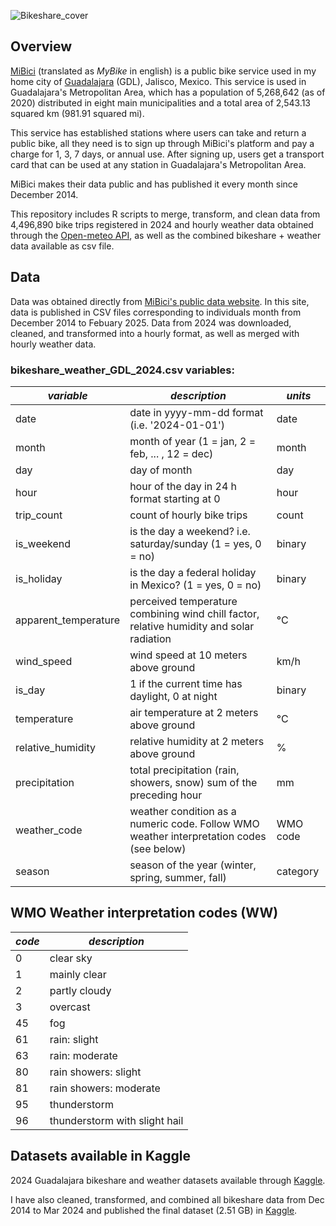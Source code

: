 ![Bikeshare_cover](https://github.com/user-attachments/assets/61ce6b49-d8dc-4d4e-9142-315b06d4c5cc)

## Overview
[MiBici](https://www.mibici.net/) (translated as *MyBike* in english) is a public bike service used in my home city of [Guadalajara](https://en.wikipedia.org/wiki/Guadalajara) (GDL), Jalisco, Mexico. This service is used in Guadalajara's Metropolitan Area, which has a population of 5,268,642 (as of 2020) distributed in eight main municipalities and a total area of 2,543.13 squared km (981.91 squared mi).

This service has established stations where users can take and return a public bike, all they need is to sign up through MiBici's platform and pay a charge for 1, 3, 7 days, or annual use. After signing up, users get a transport card that can be used at any station in Guadalajara's Metropolitan Area.

MiBici makes their data public and has published it every month since December 2014.

This repository includes R scripts to merge, transform, and clean data from 4,496,890 bike trips registered in 2024 and hourly weather data obtained through the [Open-meteo API](https://open-meteo.com/), as well as the combined bikeshare + weather data available as csv file. 

## Data

Data was obtained directly from [MiBici's public data website](https://www.mibici.net/es/datos-abiertos/). In this site, data is published in CSV files corresponding to individuals month from December 2014 to Febuary 2025. Data from 2024 was downloaded, cleaned, and transformed into a hourly format, as well as merged with hourly weather data.

### bikeshare_weather_GDL_2024.csv variables:

| *variable*           | *description*                                                                            | *units*  |
| -------------------- | ---------------------------------------------------------------------------------------- | -------- |
| date                 | date in yyyy-mm-dd format (i.e. '2024-01-01')                                            | date     |
| month                | month of year (1 = jan, 2 = feb, ... , 12 = dec)                                         | month    |
| day                  | day of month                                                                             | day      |
| hour                 | hour of the day in 24 h format starting at 0                                             | hour     |
| trip_count           | count of hourly bike trips                                                               | count    |
| is_weekend           | is the day a weekend? i.e. saturday/sunday (1 = yes, 0 = no)                             | binary   |
| is_holiday           | is the day a federal holiday in Mexico? (1 = yes, 0 = no)                                | binary   |
| apparent_temperature | perceived temperature combining wind chill factor, relative humidity and solar radiation | °C       |
| wind_speed           | wind speed at 10 meters above ground                                                     | km/h     |
| is_day               | 1 if the current time has daylight, 0 at night                                           | binary   |
| temperature          | air temperature at 2 meters above ground                                                 | °C       |
| relative_humidity    | relative humidity at 2 meters above ground                                               | %        |
| precipitation        | total precipitation (rain, showers, snow) sum of the preceding hour                      | mm       |
| weather_code         | weather condition as a numeric code. Follow WMO weather interpretation codes (see below) | WMO code |
| season               | season of the year (winter, spring, summer, fall)                                        | category |

## WMO Weather interpretation codes (WW)

| *code* | *description*                 | 
| -------| ----------------------------- |
| 0	     | clear sky                     |
| 1      | mainly clear                  |
| 2	     | partly cloudy                 |
| 3	     | overcast                      |
| 45     | fog                           |
| 61     | rain: slight                  |
| 63     | rain: moderate                |
| 80     | rain showers: slight          |
| 81     | rain showers: moderate        |
| 95     |	thunderstorm                 | 
| 96     | thunderstorm with slight hail |

## Datasets available in Kaggle

2024 Guadalajara bikeshare and weather datasets available through [Kaggle](https://www.kaggle.com/datasets/sebastianquirarte/mibici-bikeshare-weather-data-2024). 

I have also cleaned, transformed, and combined all bikeshare data from Dec 2014 to Mar 2024 and published the final dataset (2.51 GB) in [Kaggle](https://www.kaggle.com/datasets/sebastianquirarte/over-9-years-of-real-public-bike-use-data-mibici).
